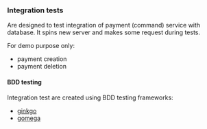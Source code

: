 ### Integration tests
Are designed to test integration of payment (command) service with database.
It spins new server and makes some request during tests. 

For demo purpose only:
- payment creation
- payment deletion

#### BDD testing
Integration test are created using BDD testing frameworks:
- [ginkgo](https://github.com/onsi/ginkgo)
- [gomega](https://github.com/onsi/gomega)
 
